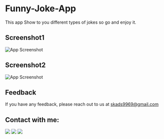 

# Funny-Joke-App

This app Show to you different types of jokes so go and enjoy it.

## Screenshot1

![App Screenshot](https://user-images.githubusercontent.com/89348788/160674798-437a00cf-b233-4ce1-9abc-eb868bb37685.jpg)

## Screenshot2

![App Screenshot](https://user-images.githubusercontent.com/89348788/160674958-6d1ff6cf-72aa-4379-94f1-179f6371c665.jpg)

## Feedback

If you have any feedback, please reach out to us at skads9969@gmail.com

## Contact with me:
<p align="left">

<a href = "https://www.linkedin.com/in/sagar-kumar-44bbb6217/"><img src="https://img.icons8.com/fluent/48/000000/linkedin.png"/></a>
<a href = "https://twitter.com/SagarKu85324728/"><img src="https://img.icons8.com/fluent/48/000000/twitter.png"/></a>
<a href = "https://www.instagram.com/sagarchaurasiya83/?hl=en"><img src="https://img.icons8.com/fluent/48/000000/instagram-new.png"/></a>


</p>
